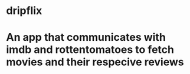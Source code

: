 # dripflix

# An app that communicates with imdb and rottentomatoes to fetch movies and their respecive reviews
